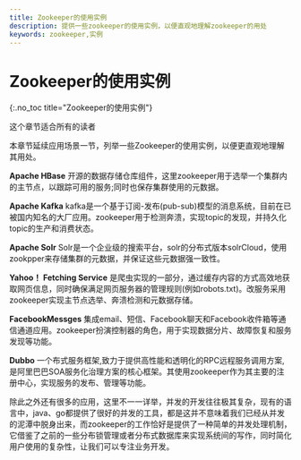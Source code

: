 ```yaml
---
title: Zookeeper的使用实例
description: 提供一些zookeeper的使用实例，以便直观地理解zookeeper的用处
keywords: zookeeper,实例
---
```


# Zookeeper的使用实例
{:.no_toc title="Zookeeper的使用实例"}

这个章节适合所有的读者

本章节延续应用场景一节，列举一些Zookeeper的使用实例，以便更直观地理解其用处。

**Apache HBase** 开源的数据存储仓库组件，这里zookeeper用于选举一个集群内的主节点，以跟踪可用的服务;同时也保存集群使用的元数据。

**Apache Kafka** kafka是一个基于订阅-发布(pub-sub)模型的消息系统，目前在已被国内知名的大厂应用。zookeeper用于检测奔溃，实现topic的发现，并持久化topic的生产和消费状态。

**Apache Solr** Solr是一个企业级的搜索平台，solr的分布式版本solrCloud，使用zookpper来存储集群的元数据，并保证这些元数据强一致性。

**Yahoo！ Fetching Service** 是爬虫实现的一部分，通过缓存内容的方式高效地获取网页信息，同时确保满足网页服务器的管理规则(例如robots.txt)。改服务采用zookeeper实现主节点选举、奔溃检测和元数据存储。

**FacebookMessges** 集成email、短信、Facebook聊天和Facebook收件箱等通信通道应用。zookeeper扮演控制器的角色，用于实现数据分片、故障恢复和服务发现等功能。

**Dubbo** 一个布式服务框架,致力于提供高性能和透明化的RPC远程服务调用方案,是阿里巴巴SOA服务化治理方案的核心框架。其使用zookeeper作为其主要的注册中心，实现服务的发布、管理等功能。

除此之外还有很多的应用，这里不一一详举，并发的开发往往极其复杂，现有的语言中，java、go都提供了很好的并发的工具，都是这并不意味着我们已经从并发的泥潭中脱身出来，而zookeeper的工作恰好是提供了一种简单的并发处理机制，它借鉴了之前的一些分布锁管理或者分布式数据库来实现系统间的写作，同时简化用户使用的复杂性，让我们可以专注业务开发。